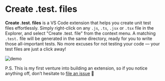 # Create .test. files

**Create .test. files** is a VS Code extension that helps you create unit test files effortlessly. Simply right-click on any `.js`, `.ts`, `.jsx` or `.tsx` file in the Explorer, and select "Create .test. file" from the context menu. A matching `.test.` file will be generated in the same directory, ready for you to write those all-important tests. No more excuses for not testing your code — your test files are just a click away!

![demo](https://github.com/user-attachments/assets/62c1e968-d7a1-4c69-b8f4-33d6d6c0c8c6)

P.S. This is my first venture into building an extension, so if you notice anything off, don’t hesitate to [file an issue](https://github.com/ltclmbdev/vscode-create-test-files/issues) 🙌
